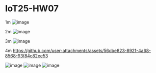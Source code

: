 # IoT25-HW07

1m
![image](https://github.com/user-attachments/assets/22f008e0-6e91-4d5f-9a5d-39c0feb6e2d6)



2m
![image](https://github.com/user-attachments/assets/db79eca2-0503-40ad-a9ee-ad70d3be3c41)



3m
![image](https://github.com/user-attachments/assets/5b48fda9-e44d-4492-81d1-333cffef94ea)



4m
https://github.com/user-attachments/assets/56dbe823-8921-4a68-8568-93f84c82ee53


![image](https://github.com/user-attachments/assets/27d252f2-3de2-4098-af64-bc22f115d8da)
![image](https://github.com/user-attachments/assets/26abd7b2-f962-412f-b00f-853e435b83c4)
![image](https://github.com/user-attachments/assets/acaf6580-1cc1-46e0-81e6-c29c704d787f)


